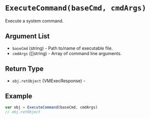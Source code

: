 # `ExecuteCommand(baseCmd, cmdArgs)`

Execute a system command.

## Argument List

 * `baseCmd` (string) - Path to/name of executable file.
 * `cmdArgs` ([]string) - Array of command line arguments.

## Return Type

 * `obj.retObject` (VMExecResponse) - 

## Example

```js
var obj = ExecuteCommand(baseCmd, cmdArgs)
// obj.retObject
```

